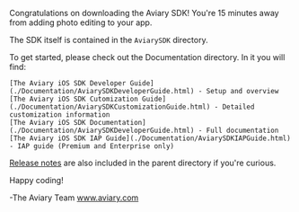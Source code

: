 Congratulations on downloading the Aviary SDK! You're 15 minutes away from adding photo editing to your app.

The SDK itself is contained in the `AviarySDK` directory. 

To get started, please check out the Documentation directory. In it you will find:

	[The Aviary iOS SDK Developer Guide](./Documentation/AviarySDKDeveloperGuide.html) - Setup and overview
	[The Aviary iOS SDK Cutomization Guide](./Documentation/AviarySDKCustomizationGuide.html) - Detailed customization information
	[The Aviary iOS SDK Documentation](./Documentation/AviarySDKDeveloperGuide.html) - Full documentation
	[The Aviary iOS SDK IAP Guide](./Documentation/AviarySDKIAPGuide.html) - IAP guide (Premium and Enterprise only)
		
[Release notes](./RELEASE.md) are also included in the parent directory if you're curious.

Happy coding!

-The Aviary Team
www.aviary.com
